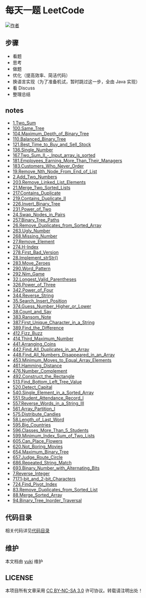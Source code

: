 # 每天一题 LeetCode

[![作者](https://img.shields.io/badge/%E4%BD%9C%E8%80%85-KyonHuang-7AD6FD.svg)](http://kyonhuang.top)

## 步骤

* 看题
* 思考
* 做题
* 优化（提高效率、简洁代码）
* 换语言实现（为了准备机试，暂时跳过这一步，全由 Java 实现）
* 看 Discuss
* 整理总结


## notes

* [1.Two_Sum](https://github.com/bighuang624/LeetCode-everyday/blob/master/notes/1.Two_Sum.md)
* [100.Same_Tree](https://github.com/bighuang624/LeetCode-everyday/blob/master/notes/100.Same_Tree.md)
* [104.Maximum_Depth_of_Binary_Tree](https://github.com/bighuang624/LeetCode-everyday/blob/master/notes/104.Maximum_Depth_of_Binary_Tree.md)
* [110.Balanced_Binary_Tree](https://github.com/bighuang624/LeetCode-everyday/blob/master/notes/110.Balanced_Binary_Tree.md)
* [121.Best_Time_to_Buy_and_Sell_Stock](https://github.com/bighuang624/LeetCode-everyday/blob/master/notes/121.Best_Time_to_Buy_and_Sell_Stock.md)
* [136.Single_Number](https://github.com/bighuang624/LeetCode-everyday/blob/master/notes/136.Single_Number.md)
* [167.Two_Sum_II_-_Input_array_is_sorted](https://github.com/bighuang624/LeetCode-everyday/blob/master/notes/167.Two_Sum_II_-_Input_array_is_sorted.md)
* [181.Employees_Earning_More_Than_Their_Managers](https://github.com/bighuang624/LeetCode-everyday/blob/master/notes/181.Employees_Earning_More_Than_Their_Managers.md)
* [183.Customers_Who_Never_Order](https://github.com/bighuang624/LeetCode-everyday/blob/master/notes/183.Customers_Who_Never_Order.md)
* [19.Remove_Nth_Node_From_End_of_List](https://github.com/bighuang624/LeetCode-everyday/blob/master/notes/19.Remove_Nth_Node_From_End_of_List.md)
* [2.Add_Two_Numbers](https://github.com/bighuang624/LeetCode-everyday/blob/master/notes/2.Add_Two_Numbers.md)
* [203.Remove_Linked_List_Elements](https://github.com/bighuang624/LeetCode-everyday/blob/master/notes/203.Remove_Linked_List_Elements.md)
* [21.Merge_Two_Sorted_Lists](https://github.com/bighuang624/LeetCode-everyday/blob/master/notes/21.Merge_Two_Sorted_Lists.md)
* [217.Contains_Duplicate](https://github.com/bighuang624/LeetCode-everyday/blob/master/notes/217.Contains_Duplicate.md)
* [219.Contains_Duplicate_II](https://github.com/bighuang624/LeetCode-everyday/blob/master/notes/219.Contains_Duplicate_II.md)
* [226.Invert_Binary_Tree](https://github.com/bighuang624/LeetCode-everyday/blob/master/notes/226.Invert_Binary_Tree.md)
* [231.Power_of_Two](https://github.com/bighuang624/LeetCode-everyday/blob/master/notes/231.Power_of_Two.md)
* [24.Swap_Nodes_in_Pairs](https://github.com/bighuang624/LeetCode-everyday/blob/master/notes/24.Swap_Nodes_in_Pairs.md)
* [257.Binary_Tree_Paths](https://github.com/bighuang624/LeetCode-everyday/blob/master/notes/257.Binary_Tree_Paths.md)
* [26.Remove_Duplicates_from_Sorted_Array](https://github.com/bighuang624/LeetCode-everyday/blob/master/notes/26.Remove_Duplicates_from_Sorted_Array.md)
* [263.Ugly_Number](https://github.com/bighuang624/LeetCode-everyday/blob/master/notes/263.Ugly_Number.md)
* [268.Missing_Number](https://github.com/bighuang624/LeetCode-everyday/blob/master/notes/268.Missing_Number.md)
* [27.Remove_Element](https://github.com/bighuang624/LeetCode-everyday/blob/master/notes/27.Remove_Element.md)
* [274.H-Index](https://github.com/bighuang624/LeetCode-everyday/blob/master/notes/274.H-Index.md)
* [278.First_Bad_Version](https://github.com/bighuang624/LeetCode-everyday/blob/master/notes/278.First_Bad_Version.md)
* [28.Implement_strStr()](https://github.com/bighuang624/LeetCode-everyday/blob/master/notes/28.Implement_strStr().md)
* [283.Move_Zeroes](https://github.com/bighuang624/LeetCode-everyday/blob/master/notes/283.Move_Zeroes.md)
* [290.Word_Pattern](https://github.com/bighuang624/LeetCode-everyday/blob/master/notes/290.Word_Pattern.md)
* [292.Nim_Game](https://github.com/bighuang624/LeetCode-everyday/blob/master/notes/292.Nim_Game.md)
* [32.Longest_Valid_Parentheses](https://github.com/bighuang624/LeetCode-everyday/blob/master/notes/32.Longest_Valid_Parentheses.md)
* [326.Power_of_Three](https://github.com/bighuang624/LeetCode-everyday/blob/master/notes/326.Power_of_Three.md)
* [342.Power_of_Four](https://github.com/bighuang624/LeetCode-everyday/blob/master/notes/342.Power_of_Four.md)
* [344.Reverse_String](https://github.com/bighuang624/LeetCode-everyday/blob/master/notes/344.Reverse_String.md)
* [35.Search_Insert_Position](https://github.com/bighuang624/LeetCode-everyday/blob/master/notes/35.Search_Insert_Position.md)
* [374.Guess_Number_Higher_or_Lower](https://github.com/bighuang624/LeetCode-everyday/blob/master/notes/374.Guess_Number_Higher_or_Lower.md)
* [38.Count_and_Say](https://github.com/bighuang624/LeetCode-everyday/blob/master/notes/38.Count_and_Say.md)
* [383.Ransom_Note](https://github.com/bighuang624/LeetCode-everyday/blob/master/notes/383.Ransom_Note.md)
* [387.First_Unique_Character_in_a_String](https://github.com/bighuang624/LeetCode-everyday/blob/master/notes/387.First_Unique_Character_in_a_String.md)
* [389.Find_the_Difference](https://github.com/bighuang624/LeetCode-everyday/blob/master/notes/389.Find_the_Difference.md)
* [412.Fizz_Buzz](https://github.com/bighuang624/LeetCode-everyday/blob/master/notes/412.Fizz_Buzz.md)
* [414.Third_Maximum_Number](https://github.com/bighuang624/LeetCode-everyday/blob/master/notes/414.Third_Maximum_Number.md)
* [441.Arranging_Coins](https://github.com/bighuang624/LeetCode-everyday/blob/master/notes/441.Arranging_Coins.md)
* [442.Find_All_Duplicates_in_an_Array](https://github.com/bighuang624/LeetCode-everyday/blob/master/notes/442.Find_All_Duplicates_in_an_Array.md)
* [448.Find_All_Numbers_Disappeared_in_an_Array](https://github.com/bighuang624/LeetCode-everyday/blob/master/notes/448.Find_All_Numbers_Disappeared_in_an_Array.md)
* [453.Minimum_Moves_to_Equal_Array_Elements](https://github.com/bighuang624/LeetCode-everyday/blob/master/notes/453.Minimum_Moves_to_Equal_Array_Elements.md)
* [461.Hamming_Distance](https://github.com/bighuang624/LeetCode-everyday/blob/master/notes/461.Hamming_Distance.md)
* [476.Number_Complement](https://github.com/bighuang624/LeetCode-everyday/blob/master/notes/476.Number_Complement.md)
* [492.Construct_the_Rectangle](https://github.com/bighuang624/LeetCode-everyday/blob/master/notes/492.Construct_the_Rectangle.md)
* [513.Find_Bottom_Left_Tree_Value](https://github.com/bighuang624/LeetCode-everyday/blob/master/notes/513.Find_Bottom_Left_Tree_Value.md)
* [520.Detect_Capital](https://github.com/bighuang624/LeetCode-everyday/blob/master/notes/520.Detect_Capital.md)
* [540.Single_Element_in_a_Sorted_Array](https://github.com/bighuang624/LeetCode-everyday/blob/master/notes/540.Single_Element_in_a_Sorted_Array.md)
* [551.Student_Attendance_Record_I](https://github.com/bighuang624/LeetCode-everyday/blob/master/notes/551.Student_Attendance_Record_I.md)
* [557.Reverse_Words_in_a_String_III](https://github.com/bighuang624/LeetCode-everyday/blob/master/notes/557.Reverse_Words_in_a_String_III.md)
* [561.Array_Partition_I](https://github.com/bighuang624/LeetCode-everyday/blob/master/notes/561.Array_Partition_I.md)
* [575.Distribute_Candies](https://github.com/bighuang624/LeetCode-everyday/blob/master/notes/575.Distribute_Candies.md)
* [58.Length_of_Last_Word](https://github.com/bighuang624/LeetCode-everyday/blob/master/notes/58.Length_of_Last_Word.md)
* [595.Big_Countries](https://github.com/bighuang624/LeetCode-everyday/blob/master/notes/595.Big_Countries.md)
* [596.Classes_More_Than_5_Students](https://github.com/bighuang624/LeetCode-everyday/blob/master/notes/596.Classes_More_Than_5_Students.md)
* [599.Minimum_Index_Sum_of_Two_Lists](https://github.com/bighuang624/LeetCode-everyday/blob/master/notes/599.Minimum_Index_Sum_of_Two_Lists.md)
* [605.Can_Place_Flowers](https://github.com/bighuang624/LeetCode-everyday/blob/master/notes/605.Can_Place_Flowers.md)
* [620.Not_Boring_Movies](https://github.com/bighuang624/LeetCode-everyday/blob/master/notes/620.Not_Boring_Movies.md)
* [654.Maximum_Binary_Tree](https://github.com/bighuang624/LeetCode-everyday/blob/master/notes/654.Maximum_Binary_Tree.md)
* [657.Judge_Route_Circle](https://github.com/bighuang624/LeetCode-everyday/blob/master/notes/657.Judge_Route_Circle.md)
* [686.Repeated_String_Match](https://github.com/bighuang624/LeetCode-everyday/blob/master/notes/686.Repeated_String_Match.md)
* [693.Binary_Number_with_Alternating_Bits](https://github.com/bighuang624/LeetCode-everyday/blob/master/notes/693.Binary_Number_with_Alternating_Bits.md)
* [7.Reverse_Integer](https://github.com/bighuang624/LeetCode-everyday/blob/master/notes/7.Reverse_Integer.md)
* [717.1-bit_and_2-bit_Characters](https://github.com/bighuang624/LeetCode-everyday/blob/master/notes/717.1-bit_and_2-bit_Characters.md)
* [724.Find_Pivot_Index](https://github.com/bighuang624/LeetCode-everyday/blob/master/notes/724.Find_Pivot_Index.md)
* [83.Remove_Duplicates_from_Sorted_List](https://github.com/bighuang624/LeetCode-everyday/blob/master/notes/83.Remove_Duplicates_from_Sorted_List.md)
* [88.Merge_Sorted_Array](https://github.com/bighuang624/LeetCode-everyday/blob/master/notes/88.Merge_Sorted_Array.md)
* [94.Binary_Tree_Inorder_Traversal](https://github.com/bighuang624/LeetCode-everyday/blob/master/notes/94.Binary_Tree_Inorder_Traversal.md)

## 代码目录

相关代码详见[代码目录](https://github.com/bighuang624/LeetCode-everyday/blob/master/code)

## 维护

本文档由 [yuki](https://github.com/bighuang624/yuki) 维护

## LICENSE

本项目所有文章采用 [CC BY-NC-SA 3.0](https://creativecommons.org/licenses/by-nc-sa/3.0/) 许可协议。转载请注明出处！ 

